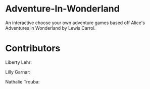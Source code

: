 # Adventure-In-Wonderland

An interactive choose your own adventure games based off Alice's Adventures in Wonderland by Lewis Carrol.

# Contributors
Liberty Lehr:

Lilly Garnar:

Nathalie Trouba:
